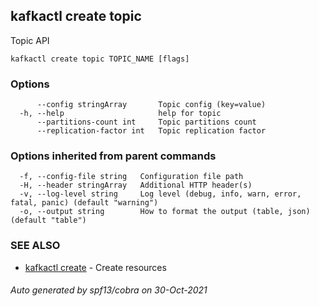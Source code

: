 ## kafkactl create topic

Topic API

```
kafkactl create topic TOPIC_NAME [flags]
```

### Options

```
      --config stringArray       Topic config (key=value)
  -h, --help                     help for topic
      --partitions-count int     Topic partitions count
      --replication-factor int   Topic replication factor
```

### Options inherited from parent commands

```
  -f, --config-file string   Configuration file path
  -H, --header stringArray   Additional HTTP header(s)
  -v, --log-level string     Log level (debug, info, warn, error, fatal, panic) (default "warning")
  -o, --output string        How to format the output (table, json) (default "table")
```

### SEE ALSO

* [kafkactl create](kafkactl_create.md)	 - Create resources

###### Auto generated by spf13/cobra on 30-Oct-2021

